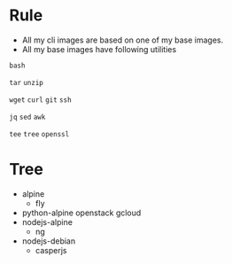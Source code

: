 # Rule

* All my cli images are based on one of my base images.
* All my base images have following utilities

`bash`

`tar` `unzip`

`wget` `curl` `git` `ssh`

`jq` `sed` `awk` 

`tee` `tree` `openssl`

# Tree

* alpine
  * fly
* python-alpine
  openstack
  gcloud
* nodejs-alpine
  * ng
* nodejs-debian
  * casperjs
